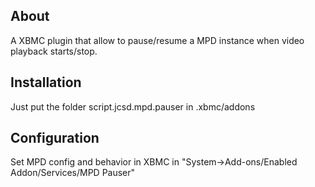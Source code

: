 About
--------
A XBMC plugin that allow to pause/resume a MPD instance when video playback starts/stop.

Installation
--------
Just put the folder script.jcsd.mpd.pauser in .xbmc/addons

Configuration
--------
Set MPD config and behavior in XBMC in "System->Add-ons/Enabled Addon/Services/MPD Pauser"